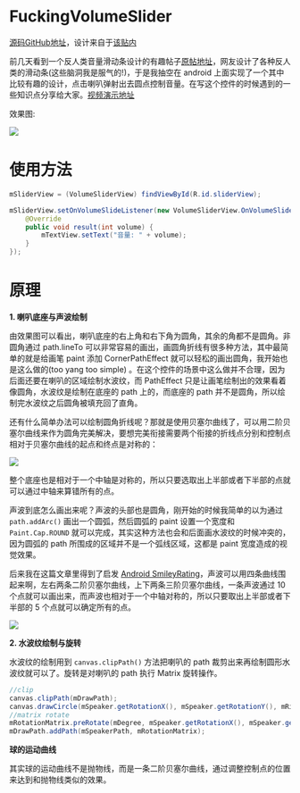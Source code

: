 # FuckingVolumeSlider

[源码GitHub地址](https://github.com/shellljx/FuckingVolumeSlider)，设计来自于[该贴内](https://www.reddit.com/r/ProgrammerHumor/comments/6f8ory/launch_a_90db_volume_slider_over_300_metres/)

前几天看到一个反人类音量滑动条设计的有趣帖子[原帖地址](https://www.reddit.com/r/ProgrammerHumor/comments/6f8ory/launch_a_90db_volume_slider_over_300_metres/)，网友设计了各种反人类的滑动条(这些脑洞我是服气的!)，于是我抽空在 android 上面实现了一个其中比较有趣的设计，点击喇叭弹射出去圆点控制音量。在写这个控件的时候遇到的一些知识点分享给大家。[视频演示地址](http://7vzpfd.com1.z0.glb.clouddn.com/shamuNBD92Glijx06172017222123.mp4)

效果图:

![](http://7vzpfd.com1.z0.glb.clouddn.com/fuckingslider.gif)

# 使用方法
```java
mSliderView = (VolumeSliderView) findViewById(R.id.sliderView);

mSliderView.setOnVolumeSlideListener(new VolumeSliderView.OnVolumeSlideListener() {
    @Override
    public void result(int volume) {
        mTextView.setText("音量: " + volume);
    }
});
```

# 原理
**1. 喇叭底座与声波绘制**

由效果图可以看出，喇叭底座的右上角和右下角为圆角，其余的角都不是圆角。非圆角通过 path.lineTo 可以非常容易的画出，画圆角折线有很多种方法，其中最简单的就是给画笔 paint 添加 CornerPathEffect 就可以轻松的画出圆角，我开始也是这么做的(too yang too simple) 。在这个控件的场景中这么做并不合理，因为后面还要在喇叭的区域绘制水波纹，而 PathEffect 只是让画笔绘制出的效果看着像圆角，水波纹是绘制在底座的 path 上的，而底座的 path 并不是圆角，所以绘制完水波纹之后圆角被填充回了直角。

还有什么简单办法可以绘制圆角折线呢？那就是使用贝塞尔曲线了，可以用二阶贝塞尔曲线来作为圆角完美解决，要想完美衔接需要两个衔接的折线点分别和控制点相对于贝塞尔曲线的起点和终点是对称的：

![](http://7vzpfd.com1.z0.glb.clouddn.com/yuanjiao.gif)

整个底座也是相对于一个中轴是对称的，所以只要选取出上半部或者下半部的点就可以通过中轴来算错所有的点。

声波到底怎么画出来呢？声波的头部也是圆角，刚开始的时候我简单的以为通过 `path.addArc()` 画出一个圆弧，然后圆弧的 paint 设置一个宽度和 `Paint.Cap.ROUND` 就可以完成，其实这种方法也会和后面画水波纹的时候冲突的，因为圆弧的 path 所围成的区域并不是一个弧线区域，这都是 paint 宽度造成的视觉效果。

后来我在这篇文章里得到了启发 [Android SmileyRating](https://blog.mindorks.com/android-smileyrating-how-i-solved-it-9b5ee30f2c34)，声波可以用四条曲线围起来啊，左右两条二阶贝塞尔曲线，上下两条三阶贝塞尔曲线，一条声波通过 10 个点就可以画出来，而声波也相对于一个中轴对称的，所以只要取出上半部或者下半部的 5 个点就可以确定所有的点。

![](http://7vzpfd.com1.z0.glb.clouddn.com/1-RDpoOMgInWPG_o1x90kdhQ.jpeg)

**2. 水波纹绘制与旋转**

水波纹的绘制用到 `canvas.clipPath()` 方法把喇叭的 path 裁剪出来再绘制圆形水波纹就可以了。旋转是对喇叭的 path 执行 Matrix 旋转操作。

```java
//clip
canvas.clipPath(mDrawPath);
canvas.drawCircle(mSpeaker.getRotationX(), mSpeaker.getRotationY(), mRippleRadius, mRipplePaint);
//matrix rotate
mRotationMatrix.preRotate(mDegree, mSpeaker.getRotationX(), mSpeaker.getRotationY());
mDrawPath.addPath(mSpeakerPath, mRotationMatrix);
```
**球的运动曲线**

其实球的运动曲线不是抛物线，而是一条二阶贝塞尔曲线，通过调整控制点的位置来达到和抛物线类似的效果。


